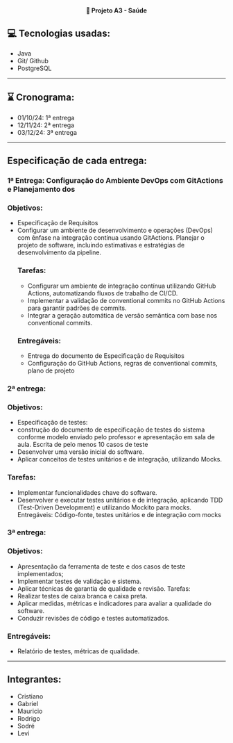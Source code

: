 # <h4 align="center">     :construction:   Projeto A3 - Saúde </h4>
## 💻 Tecnologias usadas:

- Java
- Git/ Github
- PostgreSQL
----------------------------------
## :hourglass: Cronograma:
- 01/10/24: 1ª entrega
- 12/11/24: 2ª entrega
- 03/12/24: 3ª entrega
--------------------------------------
## Especificação de cada entrega:
### 1ª Entrega: Configuração do Ambiente DevOps com GitActions e Planejamento dos
### Objetivos:
- Especificação de Requisitos
- Configurar um ambiente de desenvolvimento e operações (DevOps) com ênfase na
integração contínua usando GitActions. Planejar o projeto de software, incluindo
estimativas e estratégias de desenvolvimento da pipeline.
  ### Tarefas:
  - Configurar um ambiente de integração contínua utilizando GitHub Actions,
  automatizando fluxos de trabalho de CI/CD.
  - Implementar a validação de conventional commits no GitHub Actions para garantir
  padrões de commits.
  - Integrar a geração automática de versão semântica com base nos conventional
  commits.
  ### Entregáveis:
    - Entrega do documento de Especificação de Requisitos
    - Configuração do GitHub Actions, regras de conventional commits, plano de projeto

### 2ª entrega:
### Objetivos:
  - Especificação de testes:
  - construção do documento de especificação de testes
do sistema conforme modelo enviado pelo professor e apresentação em sala de
aula. Escrita de pelo menos 10 casos de teste
  - Desenvolver uma versão inicial do software.
  - Aplicar conceitos de testes unitários e de integração, utilizando Mocks.
### Tarefas:
  - Implementar funcionalidades chave do software.
  - Desenvolver e executar testes unitários e de integração, aplicando TDD
(Test-Driven Development) e utilizando Mockito para mocks.
Entregáveis:
Código-fonte, testes unitários e de integração com mocks


### 3ª entrega:
### Objetivos:
  - Apresentação da ferramenta de teste e dos casos de teste implementados;
  - Implementar testes de validação e sistema.
  - Aplicar técnicas de garantia de qualidade e revisão.
  Tarefas:
  - Realizar testes de caixa branca e caixa preta.
  - Aplicar medidas, métricas e indicadores para avaliar a qualidade do software.
  - Conduzir revisões de código e testes automatizados.
### Entregáveis:
  - Relatório de testes, métricas de qualidade.
-------------------------------------
## Integrantes:
- Cristiano
- Gabriel
- Mauricio
- Rodrigo
- Sodré
- Levi



